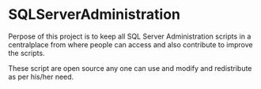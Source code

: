 # SQLServerAdministration
Perpose of this project is to keep all SQL Server Administration scripts in a centralplace from where people can access and also contribute to improve the scripts.

These script are open source any one can use and modify and redistribute as per his/her need.
